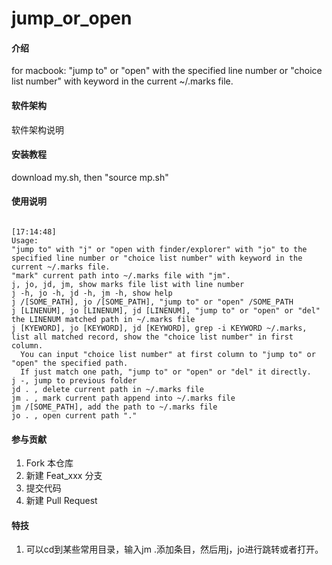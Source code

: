# jump_or_open

#### 介绍
for macbook:
    "jump to" or "open" with the specified line number or "choice list number" with keyword in the current ~/.marks file.

#### 软件架构
软件架构说明


#### 安装教程

download my.sh, then "source mp.sh"

#### 使用说明
                                                                                                                                                                                                            [17:14:48]
    Usage:
    "jump to" with "j" or "open with finder/explorer" with "jo" to the specified line number or "choice list number" with keyword in the current ~/.marks file.
    "mark" current path into ~/.marks file with "jm".
    j, jo, jd, jm, show marks file list with line number
    j -h, jo -h, jd -h, jm -h, show help
    j /[SOME_PATH], jo /[SOME_PATH], "jump to" or "open" /SOME_PATH
    j [LINENUM], jo [LINENUM], jd [LINENUM], "jump to" or "open" or "del" the LINENUM matched path in ~/.marks file
    j [KYEWORD], jo [KEYWORD], jd [KEYWORD], grep -i KEYWORD ~/.marks, list all matched record, show the "choice list number" in first column.
      You can input "choice list number" at first column to "jump to" or "open" the specified path.
      If just match one path, "jump to" or "open" or "del" it directly.
    j -, jump to previous folder
    jd . , delete current path in ~/.marks file
    jm . , mark current path append into ~/.marks file
    jm /[SOME_PATH], add the path to ~/.marks file
    jo . , open current path "." 



#### 参与贡献

1.  Fork 本仓库
2.  新建 Feat_xxx 分支
3.  提交代码
4.  新建 Pull Request


#### 特技

1.  可以cd到某些常用目录，输入jm .添加条目，然后用j，jo进行跳转或者打开。

